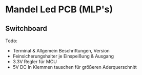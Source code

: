 # Mandel Led PCB (MLP's)

## Switchboard
Todo:
- Terminal & Allgemein Beschriftungen, Version 
- Feinsicherungshalter je Einspeißung & Ausgang
- 3.3V Regler für MCU
- 5V DC In Klemmen tauschen für größeren Aderquerschnitt
